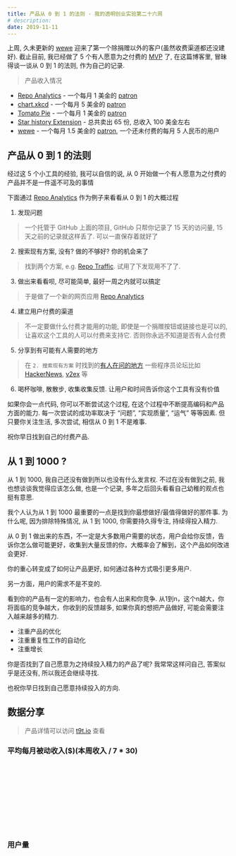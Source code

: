 ```yaml
---
title: 产品从 0 到 1 的法则 - 我的透明创业实验第二十六周
# description:
date: 2019-11-11
---
```


上周, 久未更新的 [wewe](https://wewe.t9t.io) 迎来了第一个除捐赠以外的客户(虽然收费渠道都还没建好). 截止目前, 我已经做了 5 个有人愿意为之付费的 [MVP](https://en.wikipedia.org/wiki/Minimum_viable_product) 了, 在这篇博客里, 冒昧得谈一谈从 0 到 1 的法则, 作为自己的记录.

> 产品收入情况
- [Repo Analytics](http://repo-analytics.github.io) - 一个每月 1 美金的 [patron](https://www.patreon.com/timqian)
- [chart.xkcd](https://github.com/timqian/chart.xkcd) - 一个每月 5 美金的 [patron](https://www.patreon.com/timqian)
- [Tomato Pie](https://github.com/t9tio/tomato-pie) - 一个每月 1 美金的 [patron](https://www.patreon.com/timqian)
- [Star history Extension](https://chrome.google.com/webstore/detail/star-history/iijibbcdddbhokfepbblglfgdglnccfn) - 总共卖出 65 份, 总收入 100 美金左右
- [wewe](https://github.com/t9tio/wewe) - 一个每月 1.5 美金的 [patron](https://www.patreon.com/timqian), 一个还未付费的每月 5 人民币的用户

## 产品从 0 到 1 的法则

经过这 5 个小工具的经验, 我可以自信的说, 从 0 开始做一个有人愿意为之付费的产品并不是一件遥不可及的事情

下面通过 [Repo Analytics](http://repo-analytics.github.io) 作为例子来看看从 0 到 1 的大概过程

1. 发现问题
> 一个托管于 GitHub 上面的项目, GitHub 只帮你记录了 15 天的访问量, 15 天之前的记录就这样丢了. 可以一直保存着就好了
2. 搜索现有方案, 没有? 做的不够好? 你的机会来了
> 找到两个方案, e.g. [Repo Traffic](https://repotraffic.com). 试用了下发现用不了了.
3. 做出来看看呗, 尽可能简单, 最好一周之内就可以搞定
> 于是做了一个新的网页应用 [Repo Analytics](http://repo-analytics.github.io)
4. 建立用户付费的渠道
> 不一定要做什么付费才能用的功能, 即使是一个捐赠按钮或链接也是可以的, 让喜欢这个工具的人可以付费来支持它. 否则你永远不知道是否有人会付费
5. 分享到有可能有人需要的地方
> 在 `2. 搜索现有方案` 时找到的[有人在问的地方](https://github.com/isaacs/github/issues/399#issuecomment-541497364)
> 一些程序员论坛比如 [HackerNews](https://news.ycombinator.com/item?id=21278767), [v2ex](https://v2ex.com/t/610231#reply6) 等
6. 喝杯咖啡, 散散步, 收集收集反馈. 让用户和时间告诉你这个工具有没有价值

如果你会一点代码, 你可以不断尝试这个过程, 在这个过程中不断提高编码和产品方面的能力. 
每一次尝试的成功率取决于 “问题”, “实现质量”, “运气” 等等因素. 但只要你关注生活, 多次尝试, 相信从 0 到 1 不是难事.

祝你早日找到自己的付费产品.

## 从 1 到 1000 ?

从 1 到 1000, 我自己还没有做到所以也没有什么发言权. 不过在没有做到之前, 我也想谈谈我觉得应该怎么做, 也是一个记录, 多年之后回头看看自己幼稚的观点也挺有意思.

我个人认为从 1 到 1000 最重要的一点是找到你最想做好/最值得做好的那件事. 为什么呢, 因为排除特殊情况, 从 1 到 1000, 你需要持久得专注, 持续得投入精力.

从 0 到 1 做出来的东西，不一定是大多数用户需要的状态，用户会给你反馈，告诉你怎么做可能更好，收集到大量反馈的你，大概率会了解到，这个产品如何改进会更好.

你的重心转变成了如何让产品更好, 如何通过各种方式吸引更多用户.

另一方面，用户的需求不是不变的.

看到你的产品有一定的影响力，也会有人出来和你竞争. 从1到n，这个n越大，你将面临的竞争越大，你收到的反馈越多, 如果你真的想把产品做好, 可能会需要注入越来越多的精力.

- 注重产品的优化
- 注重重复性工作的自动化
- 注重增长

你是否找到了自己愿意为之持续投入精力的产品了呢? 我常常这样问自己, 答案似乎是还没有, 所以我还会继续寻找.

也祝你早日找到自己愿意持续投入的方向.

## 数据分享

> 产品详情可以访问 [t9t.io](https://t9t.io) 查看

### 平均每月被动收入($)(本周收入 / 7 * 30)

<svg id="incomeChart"></svg>

### 用户量
<svg id="userChart"></svg>

<script src="https://cdn.jsdelivr.net/npm/chart.xkcd@1.1.3/dist/chart.xkcd.min.js"></script>

<script>
var incomesvg = document.getElementById('incomeChart');
var usersvg = document.getElementById('userChart');


new chartXkcd.XY(incomesvg, {
  xLabel: 'weeks',
  data: {
    datasets: [{
        label: 'star-history',
        data: [{x:0,y:0.69},{x:1,y:0},{x:2,y:25.7},{x:3,y:12.8},{x:4,y:0},{x:5,y:8.571428571428571},{x:6,y:4.285714285714286},{x:7,y:4.285714285714286},{x:8,y:8.571428571428571},{x:9,y:8.571428571428571},{x:10,y:4.285714285714286},{x:11,y:17.142857142857142},{x:12,y:8.571428571428571},{x:13,y:3/7*30},{x:14,y:1/7*30},{x:15,y:3/7*30},{x:16,y:2/7*30},{x:17,y:0},{x:18,y:3/7*30},{x:21,y:1/7*30},{x:22,y:2/7*30},{x:23,y:3/7*30},{x:24,y:2/7*30},{x:25,y:3/7*30}]
    }, {
        label: 'patron',
        data: [{x:10,y:0},{x:11,y:1},{x:12,y:1},{x:13,y:2},{x:14,y:8},{x:15,y:8},{x:16,y:9},{x:17,y:10},{x:18,y:10},{x:21,y:9},{x:22,y:9},{x:23,y:10},{x:24,y:11},{x:25,y:11}]
    }]
  },
  options: {
    showLine: true,
    dotSize: 0.5,
    xTickCount: 5,
  },
});

new chartXkcd.XY(usersvg, {
  xLabel: 'weeks',
  data: {
      datasets: [{
          label: 'repo-analytics',
          data: [{x:21,y:0}, {x:22,y:69},{x:23,y:82},{x:24,y:89},{x:25,y:103}]
      },{
          label: 'wewe',
          data: [{x:3,y:0},{x:4,y:60},{x:5,y:80},{x:6,y:91},{x:7,y:95},{x:8,y:95},{x:9,y:103},{x:10,y:103},{x:11,y:103},{x:12,y:103},{x:13,y:103},{x:14,y:103},{x:15,y:103},{x:16,y:108},{x:16,y:108},{x:17,y:111},{x:18,y:111},{x:21,y:127},{x:22,y:128},{x:23,y:128},{x:24,y:128},{x:25,y:130}]
      },{
          label: 'open source jobs',
          data: [{x:0,y:39},{x:1,y:60},{x:2,y:62},{x:3,y:80},{x:4,y:101},{x:5,y:105},{x:6,y:109},{x:7,y:111},{x:8,y:113},{x:9,y:114},{x:10,y:119},{x:11,y:121},{x:12,y:122},{x:13,y:123},{x:14,y:123},{x:15,y:127},{x:16,y:131},{x:17,y:132},{x:18,y:133},{x:21,y:139},{x:22,y:140},{x:23,y:141},{x:24,y:141},{x:25,y:144}]
      },{
          label: 'tomato-pie',
          data: [{x:0,y:653},{x:1,y:673},{x:2,y:722},{x:3,y:634},{x:4,y:647},{x:5,y:705},{x:6,y:681},{x:7,y:714},{x:8,y:712},{x:9,y:733},{x:10,y:774},{x:11,y:779},{x:12,y:801},{x:13,y:821},{x:14,y:898},{x:15,y:911},{x:16,y:981},{x:17,y:917},{x:18,y:920},{x:21,y:875},{x:22,y:904},{x:23,y:947},{x:24,y:1001},{x:25,y:960}]
      },{
          label: 'star-history',
          data: [{x:0,y:21},{x:1,y:21},{x:2,y:28},{x:3,y:33},{x:4,y:33},{x:5,y:34},{x:6,y:39},{x:7,y:38},{x:8,y:40},{x:9,y:47},{x:10,y:48},{x:11,y:50},{x:12,y:61},{x:13,y:58},{x:14,y:55},{x:15,y:57},{x:16,y:58},{x:17,y:58},{x:18,y:63},{x:21,y:73},{x:22,y:75},{x:23,y:82},{x:24,y:81},{x:25,y:79}]
      },]
  },
  options: {
    showLine: true,
    dotSize: 0.5,
    xTickCount: 5,
  }
});

</script>
